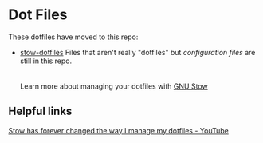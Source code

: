 # Dot Files

These dotfiles have moved to this repo:

- [stow-dotfiles](https://github.com/twhite96/stow-dotfiles)
  Files that aren't really "dotfiles" but _configuration files_ are still in this repo.
  <br>
  <br>
  <br>
  Learn more about managing your dotfiles with [GNU Stow](https://www.gnu.org/software/stow/manual/)

## Helpful links

[Stow has forever changed the way I manage my dotfiles - YouTube](https://www.youtube.com/watch?v=y6XCebnB9gs)
